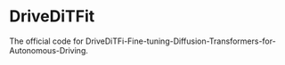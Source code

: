 # DriveDiTFit
The official code for DriveDiTFi-Fine-tuning-Diffusion-Transformers-for-Autonomous-Driving.

